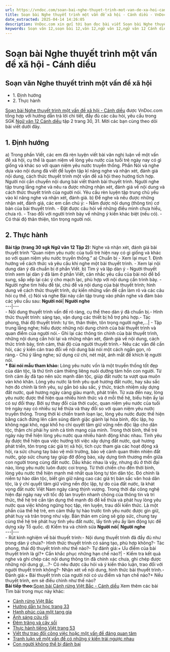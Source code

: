 ```yaml
---
url: https://vndoc.com/soan-bai-nghe-thuyet-trinh-mot-van-de-xa-hoi-canh-dieu-331147
title: Soạn bài Nghe thuyết trình một vấn đề xã hội - Cánh diều - VnDoc.com
date_extracted: 2025-04-14 14:26:05
description: VnDoc.com xin gửi tới bạn đọc bài viết Soạn bài Nghe thuyết trình một vấn đề xã hội - Cánh diều. Mời các bạn cùng theo dõi bài viết dưới đây.
keywords: Soạn văn 12,soạn bài 12,văn 12,ngữ văn 12,ngữ văn 12 Cánh diều,soạn ngữ văn 12,giải ngữ văn 12,soạn văn 12 Cánh diều,soạn văn 12 Cánh diều ngắn nhất,soạn bài 12 cánh diều,soạn văn 12 tập 2 trang 30 Cánh diều,Soạn bài Nghe thuyết trình một vấn đề xã hội Cánh diều,Soạn bài Nghe thuyết trình một vấn đề xã hội,Soạn văn Nghe thuyết trình một vấn đề xã hội,soạn bài Nghe thuyết trình một vấn đề xã hội ngắn gọn,Nghe thuyết trình một vấn đề xã hội,soạn văn 12 tập 2 trang 31
---
```


# Soạn bài Nghe thuyết trình một vấn đề xã hội - Cánh diều
## Soạn văn Nghe thuyết trình một vấn đề xã hội
  * 1\. Định hướng
  * 2\. Thực hành

[Soạn bài Nghe thuyết trình một vấn đề xã hội - Cánh diều](<https://vndoc.com/soan-bai-nghe-thuyet-trinh-mot-van-de-xa-hoi-canh-dieu-331147>) được VnDoc.com tổng hợp với hướng dẫn trả lời chi tiết, đầy đủ các câu hỏi, yêu cầu trong SGK [Ngữ văn 12 Cánh diều](<https://vndoc.com/soan-van-12-canh-dieu>) tập 2 trang 30, 31. Mời các bạn cùng theo dõi bài viết dưới đây.
## 1\. Định hướng
a\) Trong phần Viết, các em đã rèn luyện viết bài văn nghị luận về một vấn đề xã hội, cụ thể là quan niệm về lòng yêu nước của tuổi trẻ ngày nay có gì giống và khác so với quan niệm yêu nước truyền thống. Phần Nói và nghe dựa vào nội dung đã viết để luyện tập kĩ năng nghe và nhận xét, đánh giá nội dung, cách thức thuyết trình một vấn đề xã hội theo hướng tích hợp. Người nói cần chuyển nội dung bài viết thành bài thuyết trình. Người nghe tập trung lắng nghe và nêu ra được những nhận xét, đánh giá về nội dung và cách thức thuyết trình của người nói. Yêu cầu rèn luyện tập trung chủ yếu vào kĩ năng nghe và nhận xét, đánh giá.
b\) Để nghe và nêu được những nhận xét, đánh giá, các em cần chú ý:
\- Nắm được nội dung \(thông tin\) cơ bản của bài thuyết trình.
\- Đặt được câu hỏi về những điều mình chưa hiểu, chưa rõ.
\- Trao đổi với người trình bày về những ý kiến khác biệt \(nếu có\).
\- Có thái độ thân thiện, tôn trọng người nói.
## 2\. Thực hành
**Bài tập \(trang 30 sgk Ngữ văn 12 Tập 2\):** Nghe và nhận xét, đánh giá bài thuyết trình “Quan niệm yêu nước của tuổi trẻ hiện nay có gì giống và khác so với quan niệm yêu nước truyền thống.”
a\) Chuẩn bị
\- Xem lại mục 1. Định hướng về cách thức và yêu cầu khi nghe một bài thuyết trình.
\- Xem lại nội dung dàn ý đã chuẩn bị ở phần Viết.
b\) Tìm ý và lập dàn ý
\- Người thuyết trình xem lại dàn ý đã làm ở phần Viết, cân nhắc yêu cầu của bài nói để bổ sung, sắp xếp lại các ý cho mạch lạc, phù hợp với nội dung cần trình bày.
\- Người nghe tìm hiểu đề tài, chủ đề và nội dung của bài thuyết trình; hình dung về cách thức thuyết trình, dự kiến những vấn đề cần làm rõ và các câu hỏi cụ thể.
c\) Nói và nghe
Bài này cần tập trung vào phần nghe và đảm bảo các yêu cầu sau:
**Người nói**| **Người nghe**  
---|---  
\- Nội dung thuyết trình vấn đề rõ ràng, cụ thể theo dàn ý đã chuẩn bị.\- Hình thức thuyết trình: sáng tạo, vận dụng các thiết bị hỗ trợ phù hợp.\- Tác phong, thái độ thuyết trình: tự tin, thân thiện, tôn trọng người nghe,...| \- Tập trung lắng nghe; hiểu được những nội dung chính của bài thuyết trình và quan điểm của người nói.\- Ghi lại các thông tin chính của bài thuyết trình, những nội dung cần hỏi lại và những nhận xét, đánh giá về nội dung, cách thức trình bày, tình cảm, thái độ của người thuyết trình.\- Nêu các vấn đề cần hỏi, các ý kiến cản trao đổi về nội dung bài nói một cách ngắn gọn, rõ ràng.\- Chú ý lắng nghe; sử dụng cử chỉ, nét mặt, ánh mắt để khích lệ người nói.  
**\* Bài nói mẫu tham khảo:**
Lòng yêu nước vốn là một truyền thống tốt đẹp của dân tộc, là thứ tình cảm thiêng liêng nuôi dưỡng tâm hồn con người. Từ tình cảm ấy đã tạo nên sức mạnh dân tộc, giúp đất nước ta vượt qua muôn vàn khó khăn.
Lòng yêu nước là tình yêu quê hương đất nước, hay sâu sắc hơn đó chính là tình yêu, sự gắn bó sâu sắc, ý thức, trách nhiệm xây dựng đất nước, quê hương ngày càng giàu mạnh, phát triển.
Từ xưa đến nay, lòng yêu nước được thể hiện qua nhiều hình thức và ở mỗi thế hệ, biểu hiện ấy lại có sự đổi thay. Bởi sự thay đổi của thời cuộc, quan niệm yêu nước của tuổi trẻ ngày nay có nhiều sự kế thừa và thay đổi so với quan niệm yêu nước truyền thống. Trong thời kì chiến tranh loạn lạc, lòng yêu nước được thể hiện bằng cách đứng lên cầm súng đánh giặc giành lại hòa bình, độc lập, họ không ngại khó, ngại khổ họ chỉ quyết tâm giữ vững nền độc lập cho dân tộc, thậm chí phải hy sinh cả tính mạng của mình.
Trong thời bình, thế trẻ ngày này thể hiện lòng yêu nước qua nhiều hành động khác nhau. Tình yêu ấy được thể hiện qua việc hướng tới việc xây dựng đất nước, quê hương phát triển, tôn trọng các giá trị xã hội, tích cực tham gia các hoạt động xã hội, ra sức chung tay bảo vệ môi trường, bảo vệ cảnh quan thiên nhiên đất nước, góp sức chung tay giúp đỡ đồng bào, xây dựng tình thương mến giữa con người trong cùng đất nước.
Dẫu khác nhau là vậy, nhưng dù ở thời đại nào, lòng yêu nước luôn được coi trọng. Từ thời chiến cho đến thời bình, lòng yêu nước thể hiện mạnh mẽ nhất qua lòng tự tôn dân tộc. Đó chính là niềm tự hào dân tộc, biết gìn giữ nâng cao các giá trị bản sắc văn hoá dân tộc, là ý chí quyết tâm giữ vững nền độc lập, tự do của đất nước, là khát vọng đất nước Việt Nam ngày càng thịnh vượng.
Trong thời đại công nghệ hiện đại ngày nay với tốc độ lan truyền nhanh chóng của thông tin và tri thức, thế hệ trẻ cần tận dụng thế mạnh đó để kế thừa và phát huy lòng yêu nước qua việc không ngừng học tập, rèn luyện, trau dồi kiến thức. Là một phần của thế hệ trẻ, em cảm thấy tự hào trước tình yêu nước được gìn giữ, phát huy và trân trọng như vậy. Bản thân em cũng sẽ góp sức, chung tay cùng thế hệ trẻ phát huy tình yêu đất nước, lấy tình yêu ấy làm động lực để dựng xây Tổ quốc.
d\) Kiểm tra và chỉnh sửa
**Người nói**| **Người nghe**  
---|---  
\- Rút kinh nghiệm về bài thuyết trình:\- Nội dung thuyết trình đã đầy đủ như trong dàn ý chưa?\- Hình thức thuyết trình có sáng tạo, phù hợp không?\- Tác phong, thái độ thuyết trình như thế nào?\- Tự đánh giá:\+ Ưu điểm của bài thuyết trình là gì?\+ Cần khắc phục những hạn chế nào?| \- Kiểm tra kết quả nghe và ghi chép các nội dung thông tin đã chính xác chưa, ghi chép được những nội dung gì,...?\- Có nêu được câu hỏi và ý kiến thảo luận, trao đổi với người thuyết trình không?\- Nhận xét về nội dung, hình thức bài thuyết trình.\- Đánh giá:\+ Bài thuyết trình của người nói có ưu điểm và hạn chế nào?\+ Nếu thuyết trình, em sẽ điều chỉnh như thế nào?  
**Bài tiếp theo:**[Soạn bài Cảnh rừng Việt Bắc - Cánh diều](<https://vndoc.com/soan-bai-canh-rung-viet-bac-canh-dieu-331148>)
Xem thêm các bài Tìm bài trong mục này khác:
  * [Cảnh rừng Việt Bắc](</soan-bai-canh-rung-viet-bac-canh-dieu-331148>)
  * [Hướng dẫn tự học trang 33](</soan-bai-huong-dan-tu-hoc-trang-33-canh-dieu-331149>)
  * [Hạnh phúc của một tang gia](</soan-bai-lop-11-hanh-phuc-cua-mot-tang-gia-114785>)
  * [Ánh sáng cứu rỗi](</soan-bai-anh-sang-cuu-roi-canh-dieu-331289>)
  * [Đêm trăng và cây sồi](</soan-bai-dem-trang-va-cay-soi-canh-dieu-331291>)
  * [Thực hành tiếng Việt trang 53](</soan-bai-thuc-hanh-tieng-viet-trang-53-canh-dieu-331293>)
  * [Viết thư trao đổi công việc hoặc một vấn đề đáng quan tâm](</soan-bai-viet-thu-trao-doi-cong-viec-hoac-mot-van-de-dang-quan-tam-canh-dieu-331299>)
  * [Tranh luận về một vấn đề có những ý kiến trái ngược nhau](</soan-bai-tranh-luan-ve-mot-van-de-co-nhung-y-kien-trai-nguoc-nhau-canh-dieu-331300>)
  * [Con người không thể bị đánh bại](</soan-bai-con-nguoi-khong-the-bi-danh-bai-canh-dieu-331301>)

